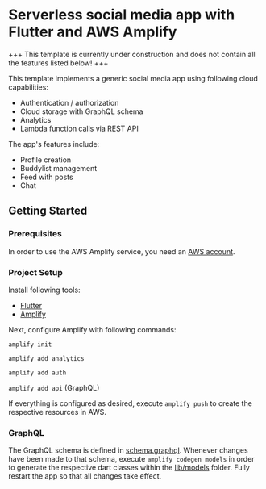 # Serverless social media app with Flutter and AWS Amplify

+++ This template is currently under construction and does not contain all the features listed below! +++

This template implements a generic social media app using following cloud capabilities:

- Authentication / authorization
- Cloud storage with GraphQL schema
- Analytics
- Lambda function calls via REST API

The app's features include:

- Profile creation
- Buddylist management
- Feed with posts
- Chat

## Getting Started

### Prerequisites

In order to use the AWS Amplify service, you need an [AWS account](https://aws.amazon.com/de/console/).

### Project Setup

Install following tools:

- [Flutter](https://flutter.dev/)
- [Amplify](https://docs.amplify.aws/lib/project-setup/prereq/q/platform/flutter)

Next, configure Amplify with following commands:

`amplify init`

`amplify add analytics`

`amplify add auth`

`amplify add api` (GraphQL)

If everything is configured as desired, execute `amplify push` to create the respective resources in AWS.

### GraphQL

The GraphQL schema is defined in [schema.graphql](amplify/backend/api/socialmediaapp/schema.graphql). Whenever changes
have been made to that schema, execute `amplify codegen models` in order to generate the respective dart classes within
the [lib/models](lib/models) folder. Fully restart the app so that all changes take effect.
